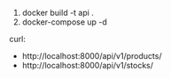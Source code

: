 1. docker build -t api .
2. docker-compose up -d

curl:
- http://localhost:8000/api/v1/products/
- http://localhost:8000/api/v1/stocks/

